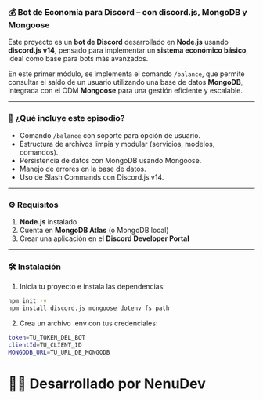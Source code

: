 ### 💰 Bot de Economía para Discord – con discord.js, MongoDB y Mongoose

Este proyecto es un **bot de Discord** desarrollado en **Node.js** usando **discord.js v14**, pensado para implementar un **sistema económico básico**, ideal como base para bots más avanzados.

En este primer módulo, se implementa el comando `/balance`, que permite consultar el saldo de un usuario utilizando una base de datos **MongoDB**, integrada con el ODM **Mongoose** para una gestión eficiente y escalable.

---

### 🧠 ¿Qué incluye este episodio?

- Comando `/balance` con soporte para opción de usuario.
- Estructura de archivos limpia y modular (servicios, modelos, comandos).
- Persistencia de datos con MongoDB usando Mongoose.
- Manejo de errores en la base de datos.
- Uso de Slash Commands con Discord.js v14.

---

### ⚙️ Requisitos

1. **Node.js** instalado 
2. Cuenta en **MongoDB Atlas** (o MongoDB local)
3. Crear una aplicación en el **Discord Developer Portal**

---

### 🛠️ Instalación

1. Inicia tu proyecto e instala las dependencias:

```bash
npm init -y
npm install discord.js mongoose dotenv fs path
```

2. Crea un archivo .env con tus credenciales:

```bash
token=TU_TOKEN_DEL_BOT
clientId=TU_CLIENT_ID
MONGODB_URL=TU_URL_DE_MONGODB
```
# 👨‍💻 Desarrollado por **NenuDev**
